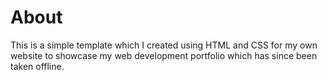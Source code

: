# About
This is a simple template which I created using HTML and CSS for my own website to showcase my web development portfolio which has since been taken offline.
